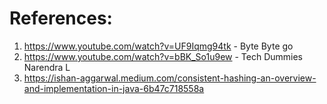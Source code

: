 # References:
1. https://www.youtube.com/watch?v=UF9Iqmg94tk - Byte Byte go
2. https://www.youtube.com/watch?v=bBK_So1u9ew - Tech Dummies Narendra L
3. https://ishan-aggarwal.medium.com/consistent-hashing-an-overview-and-implementation-in-java-6b47c718558a
